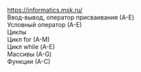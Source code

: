 https://informatics.msk.ru/ <br />
Ввод-вывод, оператор присваивания (А-E) <br />
Условный оператор (А-Е)   <br />
Циклы    <br />
Цикл for (A-M)    <br />
Цикл while (А-E)   <br />
Массивы (А-G)     <br />
Функции (А-С)     <br />

